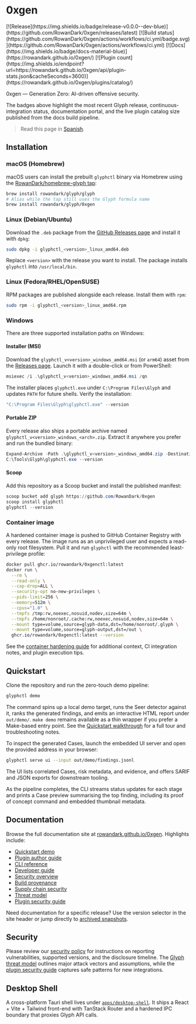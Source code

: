 # 0xgen

<!-- version-badge -->[![Release](https://img.shields.io/badge/release-v0.0.0--dev-blue)](https://github.com/RowanDark/0xgen/releases/latest)<!-- /version-badge --> [![Build status](https://github.com/RowanDark/0xgen/actions/workflows/ci.yml/badge.svg)](https://github.com/RowanDark/0xgen/actions/workflows/ci.yml) [![Docs](https://img.shields.io/badge/docs-material-blue)](https://rowandark.github.io/0xgen/) [![Plugin count](https://img.shields.io/endpoint?url=https://rowandark.github.io/0xgen/api/plugin-stats.json&cacheSeconds=3600)](https://rowandark.github.io/0xgen/plugins/catalog/)

0xgen — Generation Zero: AI-driven offensive security.

The badges above highlight the most recent Glyph release, continuous-integration
status, documentation portal, and the live plugin catalog size published from the
docs build pipeline.

> Read this page in [Spanish](README.es.md).

## Installation

### macOS (Homebrew)

macOS users can install the prebuilt `glyphctl` binary via Homebrew using the
[RowanDark/homebrew-glyph tap](https://github.com/RowanDark/homebrew-glyph):

```bash
brew install rowandark/glyph/glyph
# Alias while the tap still uses the Glyph formula name
brew install rowandark/glyph/0xgen
```

### Linux (Debian/Ubuntu)

Download the `.deb` package from the
[GitHub Releases page](https://github.com/RowanDark/0xgen/releases) and install
it with `dpkg`:

```bash
sudo dpkg -i glyphctl_<version>_linux_amd64.deb
```

Replace `<version>` with the release you want to install. The package installs
`glyphctl` into `/usr/local/bin`.

### Linux (Fedora/RHEL/OpenSUSE)

RPM packages are published alongside each release. Install them with `rpm`:

```bash
sudo rpm -i glyphctl_<version>_linux_amd64.rpm
```

### Windows

There are three supported installation paths on Windows:

#### Installer (MSI)

Download the `glyphctl_v<version>_windows_amd64.msi` (or `arm64`) asset from the
[Releases page](https://github.com/RowanDark/0xgen/releases). Launch it with a
double-click or from PowerShell:

```powershell
msiexec /i .\glyphctl_v<version>_windows_amd64.msi /qn
```

The installer places `glyphctl.exe` under `C:\Program Files\Glyph` and updates
`PATH` for future shells. Verify the installation:

```powershell
"C:\Program Files\Glyph\glyphctl.exe" --version
```

#### Portable ZIP

Every release also ships a portable archive named
`glyphctl_v<version>_windows_<arch>.zip`. Extract it anywhere you prefer and run
the bundled binary:

```powershell
Expand-Archive -Path .\glyphctl_v<version>_windows_amd64.zip -DestinationPath C:\Tools\Glyph
C:\Tools\Glyph\glyphctl.exe --version
```

#### Scoop

Add this repository as a Scoop bucket and install the published manifest:

```powershell
scoop bucket add glyph https://github.com/RowanDark/0xgen
scoop install glyphctl
glyphctl --version
```

### Container image

A hardened container image is pushed to GitHub Container Registry with every
release. The image runs as an unprivileged user and expects a read-only root
filesystem. Pull it and run `glyphctl` with the recommended least-privilege
profile:

```bash
docker pull ghcr.io/rowandark/0xgenctl:latest
docker run \
  --rm \
  --read-only \
  --cap-drop=ALL \
  --security-opt no-new-privileges \
  --pids-limit=256 \
  --memory=512m \
  --cpus="1.0" \
  --tmpfs /tmp:rw,noexec,nosuid,nodev,size=64m \
  --tmpfs /home/nonroot/.cache:rw,noexec,nosuid,nodev,size=64m \
  --mount type=volume,source=glyph-data,dst=/home/nonroot/.glyph \
  --mount type=volume,source=glyph-output,dst=/out \
  ghcr.io/rowandark/0xgenctl:latest --version
```

See the [container hardening guide](docs/en/security/container.md) for additional
context, CI integration notes, and plugin execution tips.

## Quickstart

Clone the repository and run the zero-touch demo pipeline:

```bash
glyphctl demo
```

The command spins up a local demo target, runs the Seer detector against it, ranks
the generated findings, and emits an interactive HTML report under `out/demo/`.
`make demo` remains available as a thin wrapper if you prefer a Make-based entry
point. See the [Quickstart walkthrough](https://rowandark.github.io/0xgen/quickstart/)
for a full tour and troubleshooting notes.

To inspect the generated Cases, launch the embedded UI server and open the
provided address in your browser:

```bash
glyphctl serve ui --input out/demo/findings.jsonl
```

The UI lists correlated Cases, risk metadata, and evidence, and offers SARIF and
JSON exports for downstream tooling.

As the pipeline completes, the CLI streams status updates for each stage and
prints a Case preview summarising the top finding, including its proof of
concept command and embedded thumbnail metadata.

## Documentation

Browse the full documentation site at [rowandark.github.io/0xgen](https://rowandark.github.io/0xgen/).
Highlights include:

* [Quickstart demo](https://rowandark.github.io/0xgen/quickstart/)
* [Plugin author guide](https://rowandark.github.io/0xgen/plugins/)
* [CLI reference](https://rowandark.github.io/0xgen/cli/)
* [Developer guide](https://rowandark.github.io/0xgen/dev-guide/)
* [Security overview](https://rowandark.github.io/0xgen/security/)
* [Build provenance](https://rowandark.github.io/0xgen/security/provenance/)
* [Supply chain security](https://rowandark.github.io/0xgen/security/supply-chain/)
* [Threat model](https://rowandark.github.io/0xgen/security/threat-model/)
* [Plugin security guide](PLUGIN_GUIDE.md)

Need documentation for a specific release? Use the version selector in the site
header or jump directly to [archived snapshots](https://rowandark.github.io/0xgen/versions/).

## Security

Please review our [security policy](SECURITY.md) for instructions on reporting
vulnerabilities, supported versions, and the disclosure timeline. The
[Glyph threat model](THREAT_MODEL.md) outlines major attack vectors and
assumptions, while the [plugin security guide](PLUGIN_GUIDE.md) captures safe
patterns for new integrations.

## Desktop Shell

A cross-platform Tauri shell lives under [`apps/desktop-shell`](apps/desktop-shell). It ships a React + Vite + Tailwind front-end with TanStack Router and a hardened IPC boundary that proxies Glyph API calls.
